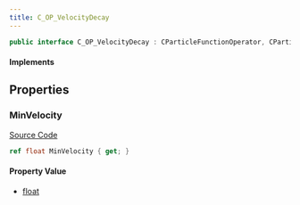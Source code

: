 ```yaml
---
title: C_OP_VelocityDecay
---
```


```csharp
public interface C_OP_VelocityDecay : CParticleFunctionOperator, CParticleFunction, ISchemaClass<CParticleFunction>, ISchemaClass<CParticleFunctionOperator>, ISchemaClass<C_OP_VelocityDecay>, ISchemaField, ISchemaClass, INativeHandle
```

#### Implements

## Properties

### MinVelocity

[Source Code](https://github.com/swiftly-solution/swiftlys2/blob/main/managed/src/SwiftlyS2.Generated/Schemas/Interfaces/C_OP_VelocityDecay.cs#L17)

```csharp
ref float MinVelocity { get; }
```

#### Property Value

- [float](https://learn.microsoft.com/dotnet/api/system.single)

